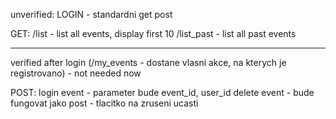 unverified:
LOGIN - standardni get post

GET:
/list - list all events, display first 10
/list_past - list all past events

-------------

verified after login 
(/my_events - dostane vlasni akce, na kterych je registrovano) - not needed now

POST: 
login event - parameter bude event_id, user_id
delete event - bude fungovat jako post - tlacitko na zruseni ucasti